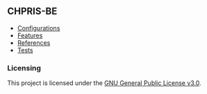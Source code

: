 ## CHPRIS-BE

- [Configurations](./docs/configurations.md)
- [Features](./docs/api_version.md)
- [References](./docs/references.md)
- [Tests](./tests/README.md)

### Licensing

This project is licensed under the [GNU General Public License v3.0](./LICENSE).
